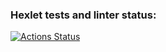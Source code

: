 ### Hexlet tests and linter status:
[![Actions Status](https://github.com/korolmaria/js-express-developer-project-6/workflows/hexlet-check/badge.svg)](https://github.com/korolmaria/js-express-developer-project-6/actions)
